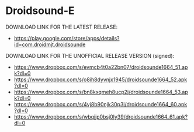 Droidsound-E 
============

DOWNLOAD LINK FOR THE LATEST RELEASE:

* https://play.google.com/store/apps/details?id=com.droidmjt.droidsounde

DOWNLOAD LINK FOR THE UNOFFICIAL RELEASE VERSION (signed):

* https://www.dropbox.com/s/evmcb4t0a22bn07/droidsounde1664_51.apk?dl=0
* https://www.dropbox.com/s/o8ih8dyvnjx1945/droidsounde1664_52.apk?dl=0
* https://www.dropbox.com/s/bn8kxqmeh8ucp2j/droidsounde1664_53.apk?dl=0
* https://www.dropbox.com/s/4vj8b90njk30p3i/droidsounde1664_60.apk?dl=0
* https://www.dropbox.com/s/wbqjjp0bsj0ly39/droidsounde1664_61.apk?dl=0
